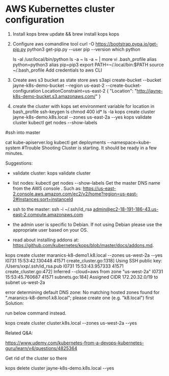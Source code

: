 # AWS Kubernettes cluster configuration

1. Install kops
brew update && brew install kops
kops
2. Configure aws comandline tool
   curl -O https://bootstrap.pypa.io/get-pip.py
   python3 get-pip.py --user
    pip --version
    which python
  
    ls -al /usr/local/bin/python
    ls -a ~
    ls -a ~ | more
    vi .bash_profile
    alias python=python3
    alias pip=pip3
    export PATH=~/.local/bin:$PATH
    source ~/.bash_profile
Add credentials to aws CLI

         

3. Create aws s3 bucket as state store
    aws s3api create-bucket --bucket jayne-k8s-demo-bucket --region us-east-2 --create-bucket-configuration LocationConstraint=us-east-2
{
    "Location": "http://jayne-k8s-demo-bucket.s3.amazonaws.com/"
}
4. create the cluster with kops
set environment variable for location in bash_profile
 ssh-keygen
 ls
 chmod 400 id*
 ls -la
 kops create cluster jayne-k8s-demo.k8s.local --zones us-east-2a --yes
 kops validate cluster
 kubectl get nodes --show-labels

 #ssh into master

cat kube-apiserver.log
 kubectl get deployments --namespace=kube-system
#Trouble Shooting
Cluster is starting.  It should be ready in a few minutes.

Suggestions:
 * validate cluster: kops validate cluster
 * list nodes: kubectl get nodes --show-labels
 Get the master DNS name from the AWS console . Such as: https://us-east-2.console.aws.amazon.com/ec2/v2/home?region=us-east-2#Instances:sort=instanceId


 * ssh to the master: ssh -i ~/.ssh/id_rsa admin@ec2-18-191-186-43.us-east-2.compute.amazonaws.com
 
 * the admin user is specific to Debian. If not using Debian please use the appropriate user based on your OS.
 * read about installing addons at: https://github.com/kubernetes/kops/blob/master/docs/addons.md.

kops create cluster maranics-k8-demo1.k8.local --zones us-west-2a --yes
I0731 15:53:42.130448   41571 create_cluster.go:1318] Using SSH public key: /Users/xxp/.ssh/id_rsa.pub
I0731 15:53:43.957333   41571 create_cluster.go:472] Inferred --cloud=aws from zone "us-west-2a"
I0731 15:53:45.760687   41571 subnets.go:184] Assigned CIDR 172.20.32.0/19 to subnet us-west-2a
 
error determining default DNS zone: No matching hosted zones found for ".maranics-k8-demo1.k8.local"; please create one (e.g. "k8.local") first
Solution:

run below command instead.

kops create cluster cluster.k8s.local --zones us-west-2a --yes

Related Q&A:

https://www.udemy.com/kubernetes-from-a-devops-kubernetes-guru/learn/v4/questions/4825364


Get rid of the cluster so there 

kops delete cluster jayne-k8s-demo.k8s.local --yes
